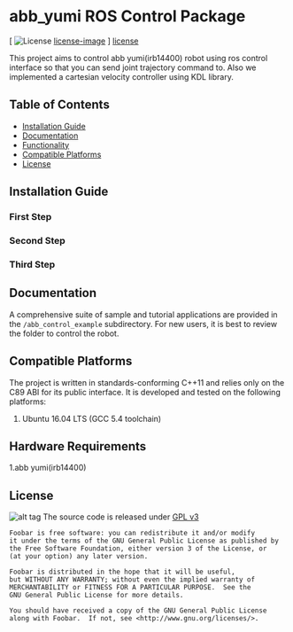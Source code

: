 # abb_yumi ROS Control Package

[ ![License] [license-image] ] [license]

[release-image]:
[releases]:

[license-image]: https://www.gnu.org/graphics/gplv3-127x51.png
[license]: LICENSE



This project aims to control abb yumi(irb14400) robot using ros control interface so that you can send joint trajectory command to.
Also we implemented a cartesian velocity controller using KDL library.

## Table of Contents
* [Installation Guide](#installation-guide)
* [Documentation](#documentation)
* [Functionality](#functionality)
* [Compatible Platforms](#compatible-platforms)
* [License](#license)

## Installation Guide
### First Step

### Second Step

### Third Step

## Documentation

A comprehensive suite of sample and tutorial applications are provided in the `/abb_control_example` subdirectory. For new users, it is best to review the folder to control the robot.


## Compatible Platforms

The project is written in standards-conforming C++11 and relies only on the C89 ABI for its public interface. It is developed and tested on the following platforms:

1. Ubuntu 16.04 LTS (GCC 5.4 toolchain)


## Hardware Requirements
1.abb yumi(irb14400)


## License
![alt tag](https://www.gnu.org/graphics/gplv3-127x51.png)
The source code is released under [GPL v3](http://www.gnu.org/licenses/gpl-3.0.html)

    Foobar is free software: you can redistribute it and/or modify
    it under the terms of the GNU General Public License as published by
    the Free Software Foundation, either version 3 of the License, or
    (at your option) any later version.

    Foobar is distributed in the hope that it will be useful,
    but WITHOUT ANY WARRANTY; without even the implied warranty of
    MERCHANTABILITY or FITNESS FOR A PARTICULAR PURPOSE.  See the
    GNU General Public License for more details.

    You should have received a copy of the GNU General Public License
    along with Foobar.  If not, see <http://www.gnu.org/licenses/>.
